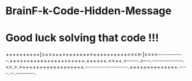 # BrainF-k-Code-Hidden-Message



# Good luck solving that code !!!


++++++++++[>+>+++>+++++++>++++++++++<<<<-]>>>>-----------.++++++++++++++++++++++.++++++.<<++.>-----.>---.-------------.<<.>.>++++++++++++++++++.------------------.++++++++++++++.----.--.--------.
